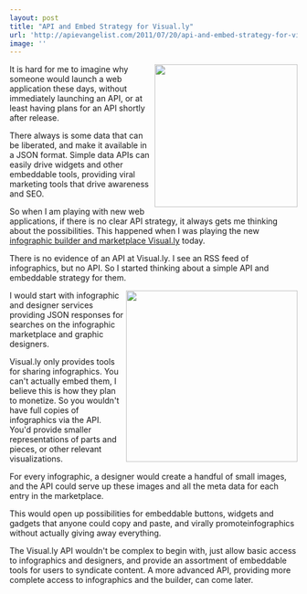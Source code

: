 ```yaml
---
layout: post
title: "API and Embed Strategy for Visual.ly"
url: 'http://apievangelist.com/2011/07/20/api-and-embed-strategy-for-visual-ly/'
image: ''
---
```


<img src="http://kinlane-productions.s3.amazonaws.com/api-evangelist/visually/visually-logo.png" alt="" width="250" align="right" />It is hard for me to imagine why someone would launch a web application these days, without immediately launching an API, or at least having plans for an API shortly after release.

There always is some data that can be liberated, and make it available in a JSON format. Simple data APIs can easily drive widgets and other embeddable tools, providing viral marketing tools that drive awareness and SEO.

So when I am playing with new web applications, if there is no clear API strategy, it always gets me thinking about the possibilities. This happened when I was playing the new [infographic builder and marketplace Visual.ly][1] today.

There is no evidence of an API at Visual.ly. I see an RSS feed of infographics, but no API. So I started thinking about a simple API and embeddable strategy for them.

<img src="http://kinlane-productions.s3.amazonaws.com/api-evangelist/visually/visually-infographic.png" alt="" width="300" align="right" />I would start with infographic and designer services providing JSON responses for searches on the infographic marketplace and graphic designers.

Visual.ly only provides tools for sharing infographics. You can't actually embed them, I believe this is how they plan to monetize. So you wouldn't have full copies of infographics via the API. You'd provide smaller representations of parts and pieces, or other relevant visualizations.

For every infographic, a designer would create a handful of small images, and the API could serve up these images and all the meta data for each entry in the marketplace.

This would open up possibilities for embeddable buttons, widgets and gadgets that anyone could copy and paste, and virally promoteinfographics without actually giving away everything.

The Visual.ly API wouldn't be complex to begin with, just allow basic access to infographics and designers, and provide an assortment of embeddable tools for users to syndicate content. A more advanced API, providing more complete access to infographics and the builder, can come later.

   [1]: http://www.visual.ly (infographic builder and marketplace Visual.ly)
